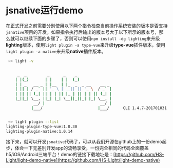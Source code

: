 # jsnative运行demo

在正式开发之前需要分别使用以下两个指令检查当前操作系统安装的版本是否支持`jsnative`项目的开发。如果指令执行后输出的版本号大于以下所示的版本号，那么就可以继续下面的步骤了，否则可以使用`npm install -dg lighting`来升级**lighting**版本，使用`light plugin -a type-vue`来升级**type-vue**插件版本，使用`light plugin -a native`来升级**native**插件版本。

```bash
 ~> light -v


     _  _         _      _    _
    | |(_)       | |    | |  (_)
    | | _   __ _ | |__  | |_  _  _ __    __ _
    | || | / _` || '_ \ | __|| || '_ \  / _` |
    | || || (_| || | | || |_ | || | | || (_| |
    |_||_| \__, ||_| |_| \__||_||_| |_| \__, |
            __/ |                        __/ |
           |___/                        |___/      CLI 1.4.7-201701031


 ~> light plugin --list
lighting-plugin-type-vue:1.0.30
lighting-plugin-native:1.0.14
```

接下来，就可以开发`jsnative`代码了，可以从我们开源在github上的一份demo起步，体会一下无差别开发app的流畅享受，一份完全相同的代码全面覆盖h5/iOS/Android三端平台！demo的链接下载地址是：[https://github.com/HS-Light/light-demo-native](https://github.com/HS-Light/light-demo-native)